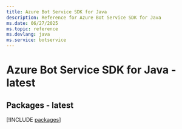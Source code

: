 ```yaml
---
title: Azure Bot Service SDK for Java
description: Reference for Azure Bot Service SDK for Java
ms.date: 06/27/2025
ms.topic: reference
ms.devlang: java
ms.service: botservice
---
```

# Azure Bot Service SDK for Java - latest
## Packages - latest
[!INCLUDE [packages](bot-service-index.md)]